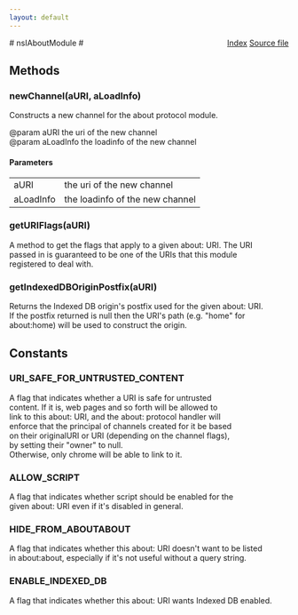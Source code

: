 ```yaml
---
layout: default
---
```

<div class='links' style='float:right'><a href="../index.html">Index</a>
<a href="http://dxr.mozilla.org/mozilla-central/source/netwerk/protocol/about/nsIAboutModule.idl">Source file</a>
</div>
# nsIAboutModule #

## Methods ##

### newChannel(aURI, aLoadInfo) ###
  
Constructs a new channel for the about protocol module.   
  
@param aURI the uri of the new channel  
@param aLoadInfo the loadinfo of the new channel  
  

#### Parameters ####

<table>

<tr>
<td>aURI</td>
<td>the uri of the new channel  
</td>
</tr>

<tr>
<td>aLoadInfo</td>
<td>the loadinfo of the new channel  
</td>
</tr>

</table>

### getURIFlags(aURI) ###
  
A method to get the flags that apply to a given about: URI.  The URI  
passed in is guaranteed to be one of the URIs that this module  
registered to deal with.  
  

### getIndexedDBOriginPostfix(aURI) ###
  
Returns the Indexed DB origin's postfix used for the given about: URI.  
If the postfix returned is null then the URI's path (e.g. "home" for  
about:home) will be used to construct the origin.  
  

## Constants ##

### URI_SAFE_FOR_UNTRUSTED_CONTENT ###
  
A flag that indicates whether a URI is safe for untrusted  
content.  If it is, web pages and so forth will be allowed to  
link to this about: URI, and the about: protocol handler will  
enforce that the principal of channels created for it be based  
on their originalURI or URI (depending on the channel flags),  
by setting their "owner" to null.  
Otherwise, only chrome will be able to link to it.  
  

### ALLOW_SCRIPT ###
  
A flag that indicates whether script should be enabled for the  
given about: URI even if it's disabled in general.  
  

### HIDE_FROM_ABOUTABOUT ###
  
A flag that indicates whether this about: URI doesn't want to be listed  
in about:about, especially if it's not useful without a query string.  
  

### ENABLE_INDEXED_DB ###
  
A flag that indicates whether this about: URI wants Indexed DB enabled.  
  
